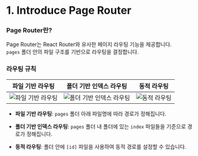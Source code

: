 # 1. Introduce Page Router

### Page Router란?
Page Router는 React Router와 유사한 페이지 라우팅 기능을 제공합니다.<br>
`pages` 폴더 안의 파일 구조를 기반으로 라우팅을 결정합니다.

### 라우팅 규칙

| 파일 기반 라우팅 | 폴더 기반 인덱스 라우팅 | 동적 라우팅 |
|:-----------------:|:------------------------:|:-------------:|
| ![파일 기반 라우팅](https://github.com/user-attachments/assets/dc7b2720-573a-445a-9af9-5326841d4c01) | ![폴더 기반 인덱스 라우팅](https://github.com/user-attachments/assets/bf5a20ab-8989-481f-94df-477f210ce36a) | ![동적 라우팅](https://github.com/user-attachments/assets/720f42eb-62a8-4363-bd03-4cee8d26bfd9) |

- **파일 기반 라우팅**: `pages` 폴더 아래 파일명에 따라 경로가 정해집니다.

- **폴더 기반 인덱스 라우팅**: `pages` 폴더 내 폴더에 있는 `index` 파일들을 기준으로 경로가 정해집니다.

- **동적 라우팅**: 폴더 안에 `[id]` 파일을 사용하여 동적 경로를 설정할 수 있습니다.